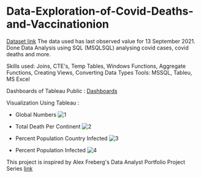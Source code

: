 # Data-Exploration-of-Covid-Deaths-and-Vaccinationion

[Dataset link](https://www.youtube.com/redirect?event=video_description&redir_token=QUFFLUhqa3AxUTlMUm43TFpScjVPQjNHTGR6dkw5WnpsZ3xBQ3Jtc0trVnRYdzBmZ3F3Q21GRWFVRGtDN05NWGViNkxTNmQ5TGdSdHNtSE1BU0F4cXJ3VVFaMFRFN280SHlOZnk4czFFS3I1OTFsbkRYUks3bUxZTEU5UUdzUXJXT1d4TWUya3JILXNsNVZiVy1TZzN6TGo3TQ&q=https%3A%2F%2Fourworldindata.org%2Fcovid-deaths)
The data used has last observed value for 13 September 2021.<br>
Done Data Analysis using SQL (MSQLSQL) analysing covid cases, covid deaths and more.

Skills used: Joins, CTE's, Temp Tables, Windows Functions, Aggregate Functions, Creating Views, Converting Data Types
Tools: MSSQL, Tableu, MS Excel

Dashboards of Tableau Public : [Dashboards](https://public.tableau.com/app/profile/faiz.ramadhan.nasution/viz/CovidDashboard_16682706685750/Dashboard1)

Visualization Using Tableau :

- Global Numbers
![1](https://user-images.githubusercontent.com/70830884/202513315-920453f0-9eff-4785-abc0-da70a831828f.PNG)

- Total Death Per Continent
![2](https://user-images.githubusercontent.com/70830884/202513337-e77893b6-b322-4a5d-a9d0-8e093414973e.PNG)

- Percent Population Country Infected
![3](https://user-images.githubusercontent.com/70830884/202513349-93305deb-0589-4769-a46e-1d2ba3ccd45d.PNG)

- Percent Population Infected
![4](https://user-images.githubusercontent.com/70830884/202513373-274db4e0-78c9-44ef-bc75-1800ae91f06d.PNG)

This project is inspired by Alex Freberg's Data Analyst Portfolio Project Series [link](https://www.youtube.com/watch?v=qfyynHBFOsM&list=PLUaB-1hjhk8H48Pj32z4GZgGWyylqv85f)
